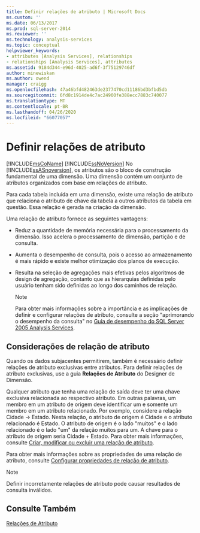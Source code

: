 ```yaml
---
title: Definir relações de atributo | Microsoft Docs
ms.custom: ''
ms.date: 06/13/2017
ms.prod: sql-server-2014
ms.reviewer: ''
ms.technology: analysis-services
ms.topic: conceptual
helpviewer_keywords:
- attributes [Analysis Services], relationships
- relationships [Analysis Services], attributes
ms.assetid: 9184d344-e96d-4025-ad6f-3f75129746df
author: minewiskan
ms.author: owend
manager: craigg
ms.openlocfilehash: 47a46bfd482463de2377470cd11186bd3bfbd5db
ms.sourcegitcommit: 6fd8c1914de4c7ac24900fe388ecc7883c740077
ms.translationtype: MT
ms.contentlocale: pt-BR
ms.lasthandoff: 04/26/2020
ms.locfileid: "66077057"
---
```

# <a name="define-attribute-relationships"></a>Definir relações de atributo
  [!INCLUDE[msCoName](../../includes/msconame-md.md)] [!INCLUDE[ssNoVersion](../../includes/ssnoversion-md.md)] No [!INCLUDE[ssASnoversion](../../includes/ssasnoversion-md.md)], os atributos são o bloco de construção fundamental de uma dimensão. Uma dimensão contém um conjunto de atributos organizados com base em relações de atributo.  
  
 Para cada tabela incluída em uma dimensão, existe uma relação de atributo que relaciona o atributo de chave da tabela a outros atributos da tabela em questão. Essa relação é gerada na criação da dimensão.  
  
 Uma relação de atributo fornece as seguintes vantagens:  
  
-   Reduz a quantidade de memória necessária para o processamento da dimensão. Isso acelera o processamento de dimensão, partição e de consulta.  
  
-   Aumenta o desempenho de consulta, pois o acesso ao armazenamento é mais rápido e existe melhor otimização dos planos de execução.  
  
-   Resulta na seleção de agregações mais efetivas pelos algoritmos de design de agregação, contanto que as hierarquias definidas pelo usuário tenham sido definidas ao longo dos caminhos de relação.  
  
    > [!NOTE]  
    >  Para obter mais informações sobre a importância e as implicações de definir e configurar relações de atributo, consulte a seção "aprimorando o desempenho da consulta" no [Guia de desempenho do SQL Server 2005 Analysis Services](https://docsbay.net/Microsoft-SQL-Server-2005-Analysis-Services-Performance-Guide).  
  
## <a name="attribute-relationship-considerations"></a>Considerações de relação de atributo  
 Quando os dados subjacentes permitirem, também é necessário definir relações de atributo exclusivas entre atributos. Para definir relações de atributo exclusivas, use a guia **Relações de Atributo** do Designer de Dimensão.  
  
 Qualquer atributo que tenha uma relação de saída deve ter uma chave exclusiva relacionada ao respectivo atributo. Em outras palavras, um membro em um atributo de origem deve identificar um e somente um membro em um atributo relacionado. Por exemplo, considere a relação Cidade -> Estado. Nesta relação, o atributo de origem é Cidade e o atributo relacionado é Estado. O atributo de origem é o lado "muitos" e o lado relacionado é o lado "um" da relação muitos para um. A chave para o atributo de origem seria Cidade + Estado. Para obter mais informações, consulte [Criar, modificar ou excluir uma relação de atributo](attribute-relationships-create-modify-or-delete-relationship.md).  
  
 Para obter mais informações sobre as propriedades de uma relação de atributo, consulte [Configurar propriedades de relação de atributo](attribute-relationships-configure-attribute-properties.md).  
  
> [!NOTE]  
>  Definir incorretamente relações de atributo pode causar resultados de consulta inválidos.  
  
## <a name="see-also"></a>Consulte Também  
 [Relações de Atributo](../multidimensional-models-olap-logical-dimension-objects/attribute-relationships.md)  
  
  
